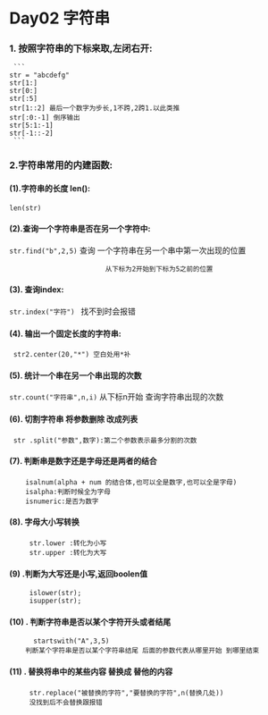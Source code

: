 # Day02 字符串
### 1. 按照字符串的下标来取,左闭右开:
     ``` 
    str = "abcdefg"
    str[1:]
    str[0:]
    str[:5]
    str[1::2] 最后一个数字为步长,1不跨,2跨1.以此类推
    str[:0:-1] 倒序输出
    str[5:1:-1]
    str[-1::-2]
     ```
### 2.字符串常用的内建函数:
   #### (1).字符串的长度 len():
   
    len(str)
   
   #### (2).查询一个字符串是否在另一个字符中:
   
   `str.find("b",2,5)` 查询 一个字符串在另一个串中第一次出现的位置
   
                            从下标为2开始到下标为5之前的位置
   
   #### (3). 查询index:
   
   `str.index("字符") ` 找不到时会报错
   
   #### (4). 输出一个固定长度的字符串:
   
   ` str2.center(20,"*") 空白处用*补`
   
   #### (5). 统计一个串在另一个串出现的次数
   
   `str.count("字符串",n,i)` 从下标n开始 查询字符串出现的次数
   
   #### (6). 切割字符串 将参数删除 改成列表
   
   ` str .split("参数",数字):第二个参数表示最多分割的次数`
   
   #### (7). 判断串是数字还是字母还是两者的结合
        isalnum(alpha + num 的结合体,也可以全是数字,也可以全是字母)
        isalpha:判断时候全为字母
        isnumeric:是否为数字
  #### (8). 字母大小写转换
         str.lower :转化为小写
         str.upper :转化为大写
   #### (9) .判断为大写还是小写,返回boolen值  
         islower(str);
         isupper(str);
   #### (10) . 判断字符串是否以某个字符开头或者结尾
          startswith("A",3,5)
        判断某个字符串是否以某个字符串结尾 后面的参数代表从哪里开始 到哪里结束
   #### (11) . 替换将串中的某些内容 替换成 替他的内容
         str.replace("被替换的字符","要替换的字符",n(替换几处))
         没找到后不会替换跟报错
     
         
   
  
   
   
